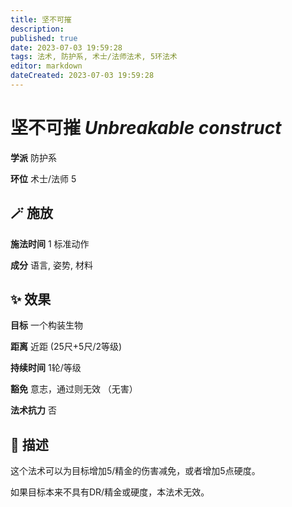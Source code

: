 ```yaml
---
title: 坚不可摧
description: 
published: true
date: 2023-07-03 19:59:28
tags: 法术, 防护系, 术士/法师法术, 5环法术
editor: markdown
dateCreated: 2023-07-03 19:59:28
---
```


# **坚不可摧** *Unbreakable construct*

**学派** 防护系 

**环位** 术士/法师 5

## 🪄 施放

**施法时间** 1 标准动作

**成分** 语言, 姿势, 材料

## ✨ 效果 

**目标** 一个构装生物 

**距离** 近距 (25尺+5尺/2等级)  

**持续时间** 1轮/等级 

**豁免** 意志，通过则无效 （无害）

**法术抗力** 否

## 📖 描述

这个法术可以为目标增加5/精金的伤害减免，或者增加5点硬度。

如果目标本来不具有DR/精金或硬度，本法术无效。
    